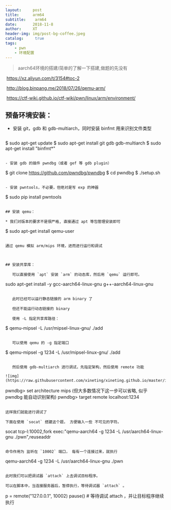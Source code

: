 ```yaml
---
layout:     post
title:      arm64	
subtitle:    arm64
date:       2018-11-8
author:     XT
header-img: img/post-bg-coffee.jpeg
catalog: 	 true
tags:
    - pwn
    - 环境配置
---
```





> aarch64环境的搭建/简单的了解一下搭建,做题的先没有

​	https://xz.aliyun.com/t/3154#toc-2

​	http://blog.binpang.me/2018/07/26/qemu-arm/

​	https://ctf-wiki.github.io/ctf-wiki/pwn/linux/arm/environment/



## 预备环境安装：

- 安装 git，gdb 和 gdb-multiarch，同时安装 binfmt 用来识别文件类型

  ```shell
$ sudo apt-get update
$ sudo apt-get install git gdb gdb-multiarch
$ sudo apt-get install "binfmt*"
  ```

- 安装 gdb 的插件 pwndbg（或者 gef 等 gdb plugin）

  ```
  $ git clone https://github.com/pwndbg/pwndbg
  $ cd pwndbg
  $ ./setup.sh
  ```

- 安装 pwntools，不必要，但绝对是写 exp 的神器

   ```
$ sudo pip install pwntools
   ```

## 安装 qemu：

* 我们对版本的要求不是很严格, 直接通过 apt 等包管理安装即可

   ```
   $ sudo apt-get install qemu-user
   ```

   通过 qemu 模拟 arm/mips 环境，进而进行运行和调试



## 安装共享库：

​	可以直接使用 `apt` 安装 `arm` 的动态库，然后用 `qemu` 运行即可。 

   ```
sudo apt-get install -y gcc-aarch64-linux-gnu g++-aarch64-linux-gnu
   ```

​	此时已经可以运行静态链接的 arm binary 了

​	但还不能运行动态链接的 binary 

​	使用 -L 指定共享库路径：

   ```
$ qemu-mipsel -L /usr/mipsel-linux-gnu/ ./add
   ```

​	可以使用 qemu 的 -g 指定端口

   ```
$ qemu-mipsel -g 1234 -L /usr/mipsel-linux-gnu/ ./add
   ```

​	然后使用 gdb-multiarch 进行调试，先指定架构，然后使用 remote 功能

![img](https://raw.githubusercontent.com/xineting/xineting.github.io/master/img/006AWYXBly1fq5dbufgrjj31400p013o.jpg) 

   ```
pwndbg> set architecture mips (但大多数情况下这一步可以省略, 似乎 pwndbg 能自动识别架构)
pwndbg> target remote localhost:1234
   ```

​这样我们就能进行调试了  

下面在使用 `socat` 搭建这个题， 方便输入一些 不可见的字符。

   ```
socat tcp-l:10002,fork exec:"qemu-aarch64 -g 1234  -L /usr/aarch64-linux-gnu ./pwn",reuseaddr
   ```

命令作用为 监听在 `10002` 端口， 每有一个连接过来，就执行

   ```
qemu-aarch64 -g 1234  -L /usr/aarch64-linux-gnu ./pwn
   ```

此时我们可以把调试器 `attach` 上去调试目标程序。

可以在脚本中，当连接服务器后，暂停执行，等待调试器 `attach` 。

   ```
p = remote("127.0.0.1", 10002)
pause()  # 等待调试 attach ，并让目标程序继续执行
   ```
